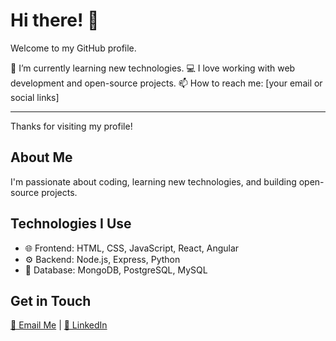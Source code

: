 # Hi there! 👋

Welcome to my GitHub profile.

🌱 I’m currently learning new technologies.
💻 I love working with web development and open-source projects.
📫 How to reach me: [your email or social links]

---
Thanks for visiting my profile!

## About Me

I'm passionate about coding, learning new technologies, and building open-source projects.

## Technologies I Use

- 🌐 Frontend: HTML, CSS, JavaScript, React, Angular
- ⚙️ Backend: Node.js, Express, Python
- 💾 Database: MongoDB, PostgreSQL, MySQL

## Get in Touch

[📧 Email Me](mailto:your.email@example.com) | [🔗 LinkedIn](https://linkedin.com/in/ng-Vision)
